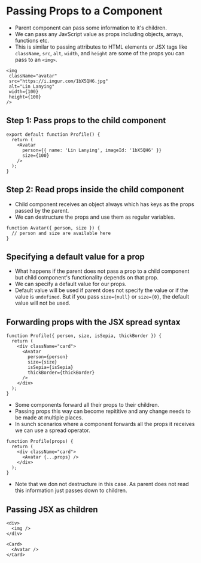 # Passing Props to a Component

- Parent component can pass some information to it's children.
- We can pass any JavScript value as props including objects, arrays, functions etc.
- This is similar to passing attributes to HTML elements or JSX tags like `className`, `src`, `alt`, `width`, and `height` are some of the props you can pass to an `<img>`.

```tsx
<img
 className="avatar"
 src="https://i.imgur.com/1bX5QH6.jpg"
 alt="Lin Lanying"
 width={100}
 height={100}
/>
```

## Step 1: Pass props to the child component 

```tsx
export default function Profile() {
  return (
    <Avatar
      person={{ name: 'Lin Lanying', imageId: '1bX5QH6' }}
      size={100}
    />
  );
}
```

## Step 2: Read props inside the child component 

- Child component receives an object always which has keys as the props passed by the parent.
- We can destructure the props and use them as regular variables.

```tsx
function Avatar({ person, size }) {
  // person and size are available here
}
```


## Specifying a default value for a prop 

- What happens if the parent does not pass a prop to a child component but child component's functionality depends on that prop.
- We can specify a default value for our props.
- Default value will be used if parent does not specify the value or if the value is `undefined`. But if you pass `size={null}` or `size={0}`, the default value will not be used.


## Forwarding props with the JSX spread syntax 

```tsx
function Profile({ person, size, isSepia, thickBorder }) {
  return (
    <div className="card">
      <Avatar
        person={person}
        size={size}
        isSepia={isSepia}
        thickBorder={thickBorder}
      />
    </div>
  );
}
```
- Some components forward all their props to their children.
- Passing props this way can become repititive and any change needs to be made at multiple places.
- In sunch scenarios where a component forwards all the props it receives we can use a spread operator.

```tsx
function Profile(props) {
  return (
    <div className="card">
      <Avatar {...props} />
    </div>
  );
}
```
- Note that we don not destructure in this case. As parent does not read this information just passes down to children.


## Passing JSX as children 

```tsx
<div>
  <img />
</div>

<Card>
  <Avatar />
</Card>
```
